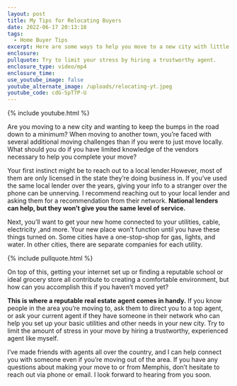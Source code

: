 ```yaml
---
layout: post
title: My Tips for Relocating Buyers
date: 2022-06-17 20:13:18
tags:
  - Home Buyer Tips
excerpt: Here are some ways to help you move to a new city with little stress.
enclosure:
pullquote: Try to limit your stress by hiring a trustworthy agent.
enclosure_type: video/mp4
enclosure_time:
use_youtube_image: false
youtube_alternate_image: /uploads/relocating-yt.jpeg
youtube_code: cdG-SpT7P-U
---
```

{% include youtube.html %}

Are you moving to a new city and wanting to keep the bumps in the road down to a minimum? When moving to another town, you’re faced with several additional moving challenges than if you were to just move locally. What should you do if you have limited knowledge of the vendors necessary to help you complete your move?&nbsp;

Your first instinct might be to reach out to a local lender.However, most of them are only licensed in the state they’re doing business in. If you’ve used the same local lender over the years, giving your info to a stranger over the phone can be unnerving. I recommend reaching out to your local lender and asking them for a recommendation from their network. **National lenders can help, but they won’t give you the same level of service.**

Next, you’ll want to get your new home connected to your utilities, cable, electricity ,and more. Your new place won’t function until you have these things turned on. Some cities have a one-stop-shop for gas, lights, and water. In other cities, there are separate companies for each utility.&nbsp;

{% include pullquote.html %}

On top of this, getting your internet set up or finding a reputable school or ideal grocery store all contribute to creating a comfortable environment, but how can you accomplish this if you haven’t moved yet?&nbsp;

**This is where a reputable real estate agent comes in handy.** If you know people in the area you’re moving to, ask them to direct you to a top agent, or ask your current agent if they have someone in their network who can help you set up your basic utilities and other needs in your new city. Try to limit the amount of stress in your move by hiring a trustworthy, experienced agent like myself.

I’ve made friends with agents all over the country, and I can help connect you with someone even if you’re moving out of the area. If you have any questions about making your move to or from Memphis, don’t hesitate to reach out via phone or email. I look forward to hearing from you soon.
